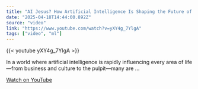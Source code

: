 ```yaml
---
title: "AI Jesus? How Artificial Intelligence Is Shaping the Future of Faith 🔥"
date: "2025-04-18T14:44:00.892Z"
source: "video"
link: "https://www.youtube.com/watch?v=yXY4g_7YlgA"
tags: ["video", "ml"]
---
```


{{< youtube yXY4g_7YlgA >}}

In a world where artificial intelligence is rapidly influencing every area of life—from business and culture to the pulpit—many are ...

[Watch on YouTube](https://www.youtube.com/watch?v=yXY4g_7YlgA)
